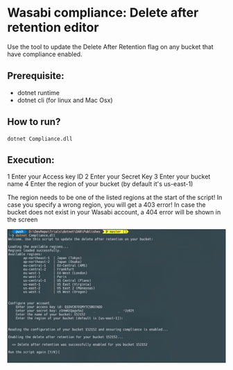# Wasabi compliance: Delete after retention editor

Use the tool to update the Delete After Retention flag on any bucket that have compliance enabled.

## Prerequisite:

- dotnet runtime
- dotnet cli (for linux and Mac Osx)

## How to run?

```
dotnet Compliance.dll
```

## Execution:

1 Enter your Access key ID
2 Enter your Secret Key
3 Enter your bucket name
4 Enter the region of your bucket (by default it's us-east-1)

The region needs to be one of the listed regions at the start of the script!
In case you specify a wrong region, you will get a 403 error!
In case the bucket does not exist in your Wasabi account, a 404 error will be shown in the screen

![alt text](screenshots/Execution.png)

